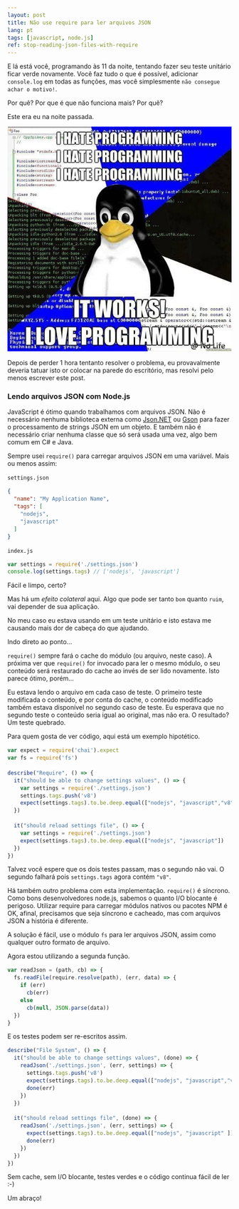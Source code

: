 ```yaml
---
layout: post
title: Não use require para ler arquivos JSON
lang: pt
tags: [javascript, node.js]
ref: stop-reading-json-files-with-require
---
```


E lá está você, programando às 11 da noite, tentando fazer seu teste unitário ficar verde novamente. Você faz tudo o que é possível, adicionar `console.log` em todas as funções, mas você simplesmente `não consegue achar o motivo!`.

Por quê? Por que é que não funciona mais? Por quê?

Este era eu na noite passada.

![](/public/images/hate-programming.jpg)

Depois de perder 1 hora tentanto resolver o problema, eu provavalmente deveria tatuar isto or colocar na parede do escritório, mas resolvi pelo menos escrever este post.

### Lendo arquivos JSON com Node.js

JavaScript é ótimo quando trabalhamos com arquivos JSON. Não é necessário nenhuma biblioteca externa como [Json.NET](http://www.newtonsoft.com/json) ou [Gson](https://github.com/google/gson) para fazer o processamento de strings JSON em um objeto. E também não é necessário criar nenhuma classe que só será usada uma vez, algo bem comum em C# e Java.

Sempre usei `require()` para carregar arquivos JSON em uma variável. Mais ou menos assim:

`settings.json`

~~~json
{
  "name": "My Application Name",
  "tags": [
    "nodejs",
    "javascript"
  ]
}
~~~

`index.js`

~~~javascript
var settings = require('./settings.json')
console.log(settings.tags) // ['nodejs', 'javascript']
~~~

Fácil e limpo, certo?

Mas há um *efeito colateral* aqui. Algo que pode ser tanto `bom` quanto `ruim`, vai depender de sua aplicação.

No meu caso eu estava usando em um teste unitário e isto estava me causando mais dor de cabeça do que ajudando.

Indo direto ao ponto...

`require()` sempre fará o cache do módulo (ou arquivo, neste caso). A próxima ver que `require()` for invocado para ler o mesmo módulo, o seu conteúdo será restaurado do cache ao invés de ser lido novamente. Isto parece ótimo, porém...

Eu estava lendo o arquivo em cada caso de teste. O primeiro teste modificada o conteúdo, e por conta do cache, o conteúdo modificado também estava disponível no segundo caso de teste. Eu esperava que no segundo teste o conteúdo seria igual ao original, mas não era. O resultado? Um teste quebrado.

Para quem gosta de ver código, aqui está um exemplo hipotético.

~~~javascript
var expect = require('chai').expect
var fs = require('fs')

describe("Require", () => {
  it("should be able to change settings values", () => {
    var settings = require('./settings.json')
    settings.tags.push('v8')
    expect(settings.tags).to.be.deep.equal(["nodejs", "javascript","v8"])
  })

  it("should reload settings file", () => {
    var settings = require('./settings.json')
    expect(settings.tags).to.be.deep.equal(["nodejs", "javascript"])
  })
})
~~~

Talvez você espere que os dois testes passam, mas o segundo não vai. O segundo falhará pois `settings.tags` agora contém `"v8"`.

Há também outro problema com esta implementação. `require()` é síncrono. Como bons desenvolvedores node.js, sabemos o quanto I/O blocante é perigoso. Utilizar require para carregar módulos nativos ou pacotes NPM é OK, afinal, precisamos que seja síncrono e cacheado, mas com arquivos JSON a história é diferente.

A solução é fácil, use o módulo `fs` para ler arquivos JSON, assim como qualquer outro formato de arquivo.

Agora estou utilizando a segunda função.

~~~javascript
var readJson = (path, cb) => {
  fs.readFile(require.resolve(path), (err, data) => {
    if (err)
      cb(err)
    else
      cb(null, JSON.parse(data))
  })
}
~~~

E os testes podem ser re-escritos assim.

~~~javascript
describe("File System", () => {
  it("should be able to change settings values", (done) => {
    readJson('./settings.json', (err, settings) => {
      settings.tags.push('v8')
      expect(settings.tags).to.be.deep.equal(["nodejs", "javascript","v8"])
      done(err)
    })
  })

  it("should reload settings file", (done) => {
    readJson('./settings.json', (err, settings) => {
      expect(settings.tags).to.be.deep.equal(["nodejs", "javascript" ])
      done(err)
    })
  })
})
~~~

Sem cache, sem I/O blocante, testes verdes e o código continua fácil de ler :-)

Um abraço!
